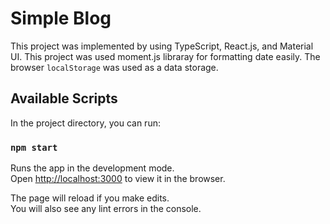 # Simple Blog

This project was implemented by using TypeScript, React.js, and Material UI.
This project was used moment.js libraray for formatting date easily. The browser `localStorage` was used as a data storage.

## Available Scripts

In the project directory, you can run:

### `npm start`

Runs the app in the development mode.\
Open [http://localhost:3000](http://localhost:3000) to view it in the browser.

The page will reload if you make edits.\
You will also see any lint errors in the console.
